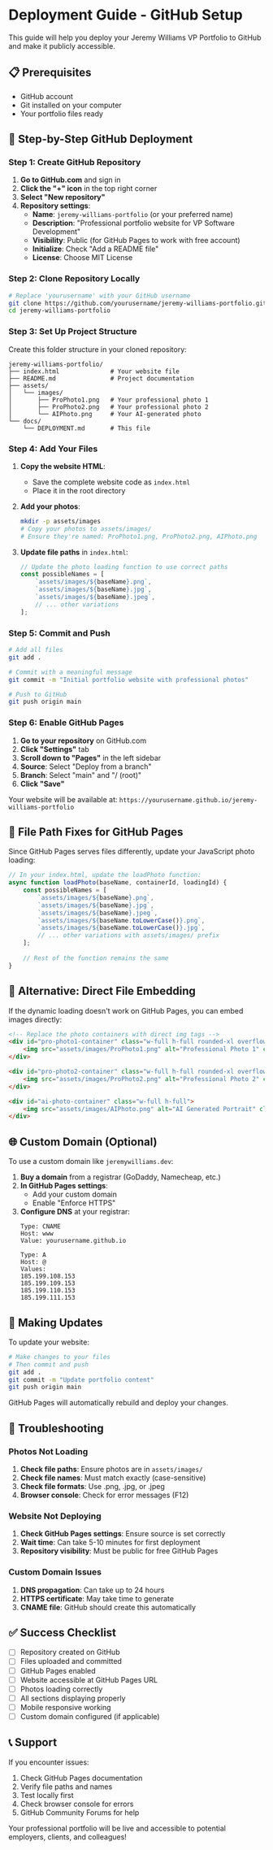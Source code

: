 # Deployment Guide - GitHub Setup

This guide will help you deploy your Jeremy Williams VP Portfolio to GitHub and make it publicly accessible.

## 📋 Prerequisites

- GitHub account
- Git installed on your computer
- Your portfolio files ready

## 🚀 Step-by-Step GitHub Deployment

### Step 1: Create GitHub Repository

1. **Go to GitHub.com** and sign in
2. **Click the "+" icon** in the top right corner
3. **Select "New repository"**
4. **Repository settings**:
   - **Name**: `jeremy-williams-portfolio` (or your preferred name)
   - **Description**: "Professional portfolio website for VP Software Development"
   - **Visibility**: Public (for GitHub Pages to work with free account)
   - **Initialize**: Check "Add a README file"
   - **License**: Choose MIT License

### Step 2: Clone Repository Locally

```bash
# Replace 'yourusername' with your GitHub username
git clone https://github.com/yourusername/jeremy-williams-portfolio.git
cd jeremy-williams-portfolio
```

### Step 3: Set Up Project Structure

Create this folder structure in your cloned repository:

```
jeremy-williams-portfolio/
├── index.html              # Your website file
├── README.md               # Project documentation
├── assets/
│   └── images/
│       ├── ProPhoto1.png   # Your professional photo 1
│       ├── ProPhoto2.png   # Your professional photo 2
│       └── AIPhoto.png     # Your AI-generated photo
└── docs/
    └── DEPLOYMENT.md       # This file
```

### Step 4: Add Your Files

1. **Copy the website HTML**:
   - Save the complete website code as `index.html`
   - Place it in the root directory

2. **Add your photos**:
   ```bash
   mkdir -p assets/images
   # Copy your photos to assets/images/
   # Ensure they're named: ProPhoto1.png, ProPhoto2.png, AIPhoto.png
   ```

3. **Update file paths** in `index.html`:
   ```javascript
   // Update the photo loading function to use correct paths
   const possibleNames = [
       `assets/images/${baseName}.png`, 
       `assets/images/${baseName}.jpg`, 
       `assets/images/${baseName}.jpeg`,
       // ... other variations
   ];
   ```

### Step 5: Commit and Push

```bash
# Add all files
git add .

# Commit with a meaningful message
git commit -m "Initial portfolio website with professional photos"

# Push to GitHub
git push origin main
```

### Step 6: Enable GitHub Pages

1. **Go to your repository** on GitHub.com
2. **Click "Settings"** tab
3. **Scroll down to "Pages"** in the left sidebar
4. **Source**: Select "Deploy from a branch"
5. **Branch**: Select "main" and "/ (root)"
6. **Click "Save"**

Your website will be available at:
`https://yourusername.github.io/jeremy-williams-portfolio`

## 🔧 File Path Fixes for GitHub Pages

Since GitHub Pages serves files differently, update your JavaScript photo loading:

```javascript
// In your index.html, update the loadPhoto function:
async function loadPhoto(baseName, containerId, loadingId) {
    const possibleNames = [
        `assets/images/${baseName}.png`,
        `assets/images/${baseName}.jpg`, 
        `assets/images/${baseName}.jpeg`,
        `assets/images/${baseName.toLowerCase()}.png`,
        `assets/images/${baseName.toLowerCase()}.jpg`,
        // ... other variations with assets/images/ prefix
    ];
    
    // Rest of the function remains the same
}
```

## 📂 Alternative: Direct File Embedding

If the dynamic loading doesn't work on GitHub Pages, you can embed images directly:

```html
<!-- Replace the photo containers with direct img tags -->
<div id="pro-photo1-container" class="w-full h-full rounded-xl overflow-hidden">
    <img src="assets/images/ProPhoto1.png" alt="Professional Photo 1" class="w-full h-full object-cover">
</div>

<div id="pro-photo2-container" class="w-full h-full rounded-xl overflow-hidden">
    <img src="assets/images/ProPhoto2.png" alt="Professional Photo 2" class="w-full h-full object-cover">
</div>

<div id="ai-photo-container" class="w-full h-full">
    <img src="assets/images/AIPhoto.png" alt="AI Generated Portrait" class="w-full h-full object-cover">
</div>
```

## 🌐 Custom Domain (Optional)

To use a custom domain like `jeremywilliams.dev`:

1. **Buy a domain** from a registrar (GoDaddy, Namecheap, etc.)
2. **In GitHub Pages settings**:
   - Add your custom domain
   - Enable "Enforce HTTPS"
3. **Configure DNS** at your registrar:
   ```
   Type: CNAME
   Host: www
   Value: yourusername.github.io
   
   Type: A
   Host: @
   Values: 
   185.199.108.153
   185.199.109.153
   185.199.110.153
   185.199.111.153
   ```

## 🔄 Making Updates

To update your website:

```bash
# Make changes to your files
# Then commit and push
git add .
git commit -m "Update portfolio content"
git push origin main
```

GitHub Pages will automatically rebuild and deploy your changes.

## 🐛 Troubleshooting

### Photos Not Loading
1. **Check file paths**: Ensure photos are in `assets/images/`
2. **Check file names**: Must match exactly (case-sensitive)
3. **Check file formats**: Use .png, .jpg, or .jpeg
4. **Browser console**: Check for error messages (F12)

### Website Not Deploying
1. **Check GitHub Pages settings**: Ensure source is set correctly
2. **Wait time**: Can take 5-10 minutes for first deployment
3. **Repository visibility**: Must be public for free GitHub Pages

### Custom Domain Issues
1. **DNS propagation**: Can take up to 24 hours
2. **HTTPS certificate**: May take time to generate
3. **CNAME file**: GitHub should create this automatically

## ✅ Success Checklist

- [ ] Repository created on GitHub
- [ ] Files uploaded and committed
- [ ] GitHub Pages enabled
- [ ] Website accessible at GitHub Pages URL
- [ ] Photos loading correctly
- [ ] All sections displaying properly
- [ ] Mobile responsive working
- [ ] Custom domain configured (if applicable)

## 📞 Support

If you encounter issues:
1. Check GitHub Pages documentation
2. Verify file paths and names
3. Test locally first
4. Check browser console for errors
5. GitHub Community Forums for help

Your professional portfolio will be live and accessible to potential employers, clients, and colleagues!
